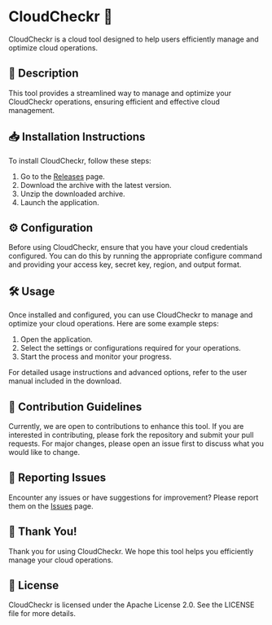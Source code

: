 
# CloudCheckr 🚀

CloudCheckr is a cloud tool designed to help users efficiently manage and optimize cloud operations.

## 📜 Description

This tool provides a streamlined way to manage and optimize your CloudCheckr operations, ensuring efficient and effective cloud management.

## 📥 Installation Instructions

To install CloudCheckr, follow these steps:

1. Go to the [Releases](../../releases) page.
2. Download the archive with the latest version.
3. Unzip the downloaded archive.
4. Launch the application.

## ⚙️ Configuration

Before using CloudCheckr, ensure that you have your cloud credentials configured. You can do this by running the appropriate configure command and providing your access key, secret key, region, and output format.

## 🛠️ Usage

Once installed and configured, you can use CloudCheckr to manage and optimize your cloud operations. Here are some example steps:

1. Open the application.
2. Select the settings or configurations required for your operations.
3. Start the process and monitor your progress.

For detailed usage instructions and advanced options, refer to the user manual included in the download.

## 🤝 Contribution Guidelines

Currently, we are open to contributions to enhance this tool. If you are interested in contributing, please fork the repository and submit your pull requests. For major changes, please open an issue first to discuss what you would like to change.

## 🐞 Reporting Issues

Encounter any issues or have suggestions for improvement? Please report them on the [Issues](../../issues) page.

## 🌟 Thank You!

Thank you for using CloudCheckr. We hope this tool helps you efficiently manage your cloud operations.

## 📄 License

CloudCheckr is licensed under the Apache License 2.0. See the LICENSE file for more details.
